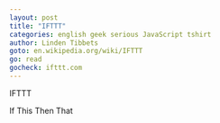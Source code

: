 ```yaml
---
layout: post
title: "IFTTT"
categories: english geek serious JavaScript tshirt
author: Linden Tibbets
goto: en.wikipedia.org/wiki/IFTTT
go: read
gocheck: ifttt.com
---
```

IFTTT 

If This Then That

